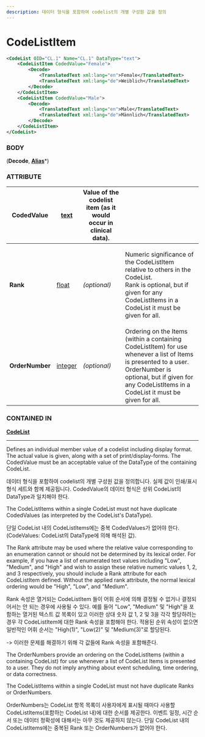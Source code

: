 ```yaml
---
description: 데이터 형식을 포함하여 codelist의 개별 구성원 값을 정의
---
```


# CodeListItem



```xml
<CodeList OID="CL.1" Name="CL.1" DataType="text">
    <CodeListItem CodedValue="Female">
        <Decode>
            <TranslatedText xml:lang="en">Female</TranslatedText>
            <TranslatedText xml:lang="de">Weiblich</TranslatedText>
        </Decode>
    </CodeListItem>
    <CodeListItem CodedValue="Male">
        <Decode>
            <TranslatedText xml:lang="en">Male</TranslatedText>
            <TranslatedText xml:lang="de">Männlich</TranslatedText>
        </Decode>
    </CodeListItem>
</CodeList>
```



### BODY

(**Decode**, [**Alias**](../itemdef/alias.md)\*)



### ATTRIBUTE

| **CodedValue**  | [text](../../../dataformat.md)    | Value of the codelist item (as it would occur in clinical data). |                                                                                                                                                                                                                       |
| --------------- | --------------------------------- | ---------------------------------------------------------------- | --------------------------------------------------------------------------------------------------------------------------------------------------------------------------------------------------------------------- |
| **Rank**        | [float](../../../dataformat.md)   | _(optional)_                                                     | <p>Numeric significance of the CodeListItem relative to others in the CodeList.<br>Rank is optional, but if given for any CodeListItems in a CodeList it must be given for all.</p>                                   |
| **OrderNumber** | [integer](../../../dataformat.md) | _(optional)_                                                     | Ordering on the Items (within a containing CodeListItem) for use whenever a list of Items is presented to a user. OrderNumber is optional, but if given for any CodeListItems in a CodeList it must be given for all. |



### CONTAINED IN

****[**CodeList**](./)****

****

Defines an individual member value of a codelist including display format. The actual value is given, along with a set of print/display-forms. The CodedValue must be an acceptable value of the DataType of the containing CodeList.

데이터 형식을 포함하여 codelist의 개별 구성원 값을 정의합니다. 실제 값이 인쇄/표시 형식 세트와 함께 제공됩니다. CodedValue의 데이터 형식은 상위 CodeList의 DataType과 일치해야 한다.&#x20;



The CodeListItems within a single CodeList must not have duplicate CodedValues (as interpreted by the CodeList's DataType).

단일 CodeList 내의 CodeListItems에는 중복 CodedValues가 없어야 한다.(CodeValues: CodeList의 DataType에 의해 해석된 값).



The Rank attribute may be used where the relative value corresponding to an enumeration cannot or should not be determined by its lexical order. For example, if you have a list of enumerated text values including "Low", "Medium", and "High" and wish to assign these relative numeric values 1, 2, and 3 respectively, you should include a Rank attribute for each CodeListItem defined. Without the applied rank attribute, the normal lexical ordering would be "High", "Low", and "Medium".

Rank 속성은 열거되는 CodeListItem 들이 어휘 순서에 의해 결정될 수 없거나 결정되어서는 안 되는 경우에 사용될 수 있다. 예를 들어 "Low", "Medium" 및 "High"을 포함하는 열거된 텍스트 값 목록이 있고 이러한 상대 숫자 값 1, 2 및 3을 각각 할당하려는 경우 각 CodeListItem에 대한 Rank 속성을 포함해야 한다. 적용된 순위 속성이 없으면 일반적인 어휘 순서는 "High(1)", "Low(2)" 및 "Medium(3)"로 할당된다.

\-> 이러한 문제를 해결하기 위해 각 값들에 Rank 속성을 포함해준다.



The OrderNumbers provide an ordering on the CodeListItems (within a containing CodeList) for use whenever a list of CodeList Items is presented to a user. They do not imply anything about event scheduling, time ordering, or data correctness.

The CodeListItems within a single CodeList must not have duplicate Ranks or OrderNumbers.

OrderNumbers는 CodeList 항목 목록이 사용자에게 표시될 때마다 사용할 CodeListItems(포함하는 CodeList 내)에 대한 순서를 제공한다. 이벤트 일정, 시간 순서 또는 데이터 정확성에 대해서는 아무 것도 제공하지 않는다. 단일 CodeList 내의 CodeListItems에는 중복된 Rank 또는 OrderNumbers가 없어야 한다.



